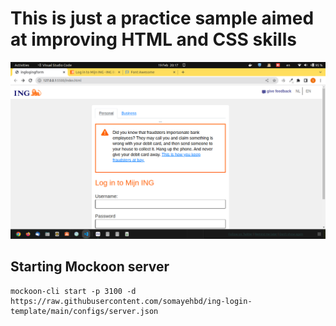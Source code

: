 # This is just a practice sample aimed at improving HTML and CSS skills

![](./docs/screenshot.png)

## Starting Mockoon server
```
mockoon-cli start -p 3100 -d https://raw.githubusercontent.com/somayehbd/ing-login-template/main/configs/server.json
```
